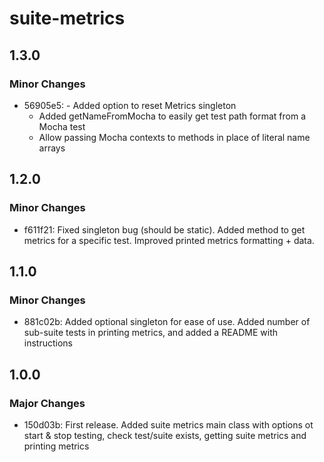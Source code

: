 # suite-metrics

## 1.3.0

### Minor Changes

- 56905e5: - Added option to reset Metrics singleton
  - Added getNameFromMocha to easily get test path format from a Mocha test
  - Allow passing Mocha contexts to methods in place of literal name arrays

## 1.2.0

### Minor Changes

- f611f21: Fixed singleton bug (should be static). Added method to get metrics for a specific test. Improved printed metrics formatting + data.

## 1.1.0

### Minor Changes

- 881c02b: Added optional singleton for ease of use. Added number of sub-suite tests in printing metrics, and added a README with instructions

## 1.0.0

### Major Changes

- 150d03b: First release. Added suite metrics main class with options ot start & stop testing, check test/suite exists, getting suite metrics and printing metrics
